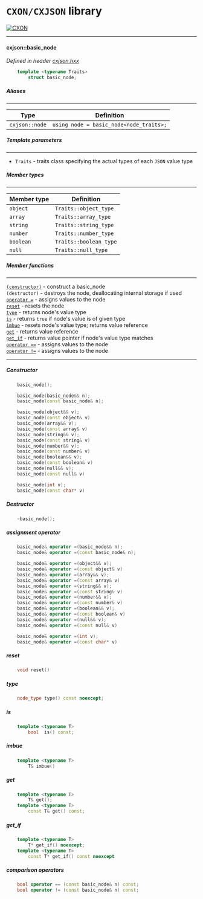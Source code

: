 # `CXON/CXJSON` library

[![CXON](https://img.shields.io/badge/version-0.42.0-608060.svg?style=plastic)](https://github.com/libcxon/cxon)

-------------------------------------------------------------------------------

#### cxjson::basic_node

_Defined in header [cxjson.hxx](cxjson.hxx)_

``` c++    
    template <typename Traits>
        struct basic_node;
```

##### Aliases
-------------------------------------------------------------------------------

Type            | Definition
----------------|----------------------------------------------------
`cxjson::node`  | `using node = basic_node<node_traits>;`

##### Template parameters
-------------------------------------------------------------------------------

  - `Traits` - traits class specifying the actual types of each `JSON` value type

##### Member types
-------------------------------------------------------------------------------

Member type |Definition
------------|-----------
`object`    | `Traits::object_type`
`array`     | `Traits::array_type`
`string`    | `Traits::string_type`
`number`    | `Traits::number_type`
`boolean`   | `Traits::boolean_type`
`null`      | `Traits::null_type`

##### Member functions
-------------------------------------------------------------------------------

[`(constructor)`](#constructor) - construct a basic_node  
`(destructor)` - destroys the node, deallocating internal storage if used  
[`operator =`](#assignment-operator) - assigns values to the node  
[`reset`](#operator) - resets the node  
[`type`](#type) - returns node's value type  
[`is`](#is) - returns `true` if node's value is of given type  
[`imbue`](#imbue) - resets node's value type; returns value reference  
[`get`](#get) - returns value reference  
[`get_if`](#get_if) - returns value pointer if node's value type matches  
[`operator ==`](#comparison-operators) - assigns values to the node  
[`operator !=`](#comparison-operators) - assigns values to the node  

-------------------------------------------------------------------------------

##### Constructor

``` c++
    basic_node();

    basic_node(basic_node&& n);
    basic_node(const basic_node& n);

    basic_node(object&& v);
    basic_node(const object& v)
    basic_node(array&& v);
    basic_node(const array& v)
    basic_node(string&& v);
    basic_node(const string& v)
    basic_node(number&& v);
    basic_node(const number& v)
    basic_node(boolean&& v);
    basic_node(const boolean& v)
    basic_node(null&& v);
    basic_node(const null& v)

    basic_node(int v);
    basic_node(const char* v)
```

##### Destructor

``` c++
    ~basic_node();
```

##### assignment operator

``` c++
    basic_node& operator =(basic_node&& n);
    basic_node& operator =(const basic_node& n);

    basic_node& operator =(object&& v);
    basic_node& operator =(const object& v)
    basic_node& operator =(array&& v);
    basic_node& operator =(const array& v)
    basic_node& operator =(string&& v);
    basic_node& operator =(const string& v)
    basic_node& operator =(number&& v);
    basic_node& operator =(const number& v)
    basic_node& operator =(boolean&& v);
    basic_node& operator =(const boolean& v)
    basic_node& operator =(null&& v);
    basic_node& operator =(const null& v)

    basic_node& operator =(int v);
    basic_node& operator =(const char* v)
```

##### reset

``` c++
    void reset()
```

##### type

``` c++
    node_type type() const noexcept;
```

##### is

``` c++
    template <typename T>
        bool  is() const;
```

##### imbue

``` c++
    template <typename T>
        T& imbue()
```

##### get

``` c++
    template <typename T>
        T& get();
    template <typename T>
        const T& get() const;
```

##### get_if

``` c++
    template <typename T>
        T* get_if() noexcept;
    template <typename T>
        const T* get_if() const noexcept
```

##### comparison operators

``` c++
    bool operator == (const basic_node& n) const;
    bool operator != (const basic_node& n) const;
```
